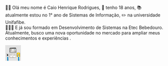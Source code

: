🙋‍♂️ Olá meu nome é Caio Henrique Rodrigues, 🎂 tenho 18 anos, 📚 atualmente estou no 1° ano de Sistemas de  Informação, ✏️  na universidade Unifafibe.
</br>
👨🏽‍🎓 E já sou formado em Desenvolvimento de Sistemas na Etec Bebedouro.
</br>
 Atualmente, busco uma nova oportunidade no mercado para ampliar meus conhecimentos e experiências .
 <p>
 <img width="50" height="50" src="gif.gif">
 </p>
























<!--
**caiorodrigues10/caiorodrigues10** is a ✨ _special_ ✨ repository because its `README.md` (this file) appears on your GitHub profile.

Here are some ideas to get you started:

- 🔭 I’m currently working on ...
- 🌱 I’m currently learning ...
- 👯 I’m looking to collaborate on ...
- 🤔 I’m looking for help with ...
- 💬 Ask me about ...
- 📫 How to reach me: ...
- 😄 Pronouns: ...
- ⚡ Fun fact: ...
-->
